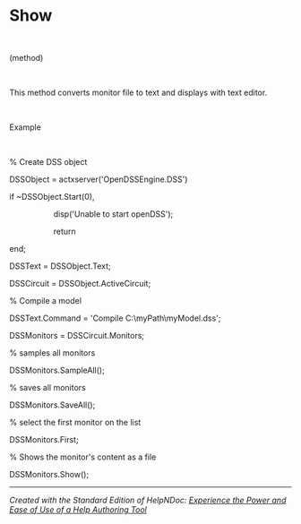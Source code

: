 # Show

&nbsp;

(method)

&nbsp;

This method converts monitor file to text and displays with text editor.

&nbsp;

Example

&nbsp;

% Create DSS object

DSSObject = actxserver('OpenDSSEngine.DSS')

if ~DSSObject.Start(0),

&nbsp; &nbsp; &nbsp; &nbsp; &nbsp; &nbsp; &nbsp; &nbsp; &nbsp; &nbsp; disp('Unable to start openDSS');

&nbsp; &nbsp; &nbsp; &nbsp; &nbsp; &nbsp; &nbsp; &nbsp; &nbsp; &nbsp; return

end;

DSSText = DSSObject.Text;

DSSCircuit = DSSObject.ActiveCircuit;

% Compile a model &nbsp; &nbsp; &nbsp; &nbsp;

DSSText.Command = 'Compile C:\\myPath\\myModel.dss';

DSSMonitors = DSSCircuit.Monitors;

% samples all monitors

DSSMonitors.SampleAll();

% saves all monitors

DSSMonitors.SaveAll();

% select the first monitor on the list

DSSMonitors.First;&nbsp;

% Shows the monitor's content as a file

DSSMonitors.Show();&nbsp;


***
_Created with the Standard Edition of HelpNDoc: [Experience the Power and Ease of Use of a Help Authoring Tool](<https://www.helpndoc.com>)_
